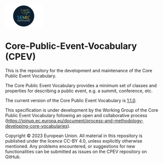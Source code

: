 ![SEMIC Core Vocabulary](/semic-icon-small.png)
# Core-Public-Event-Vocabulary (CPEV)

This is the repository for the development and maintenance of the Core Public Event Vocabulary. 

The Core Public Event Vocabulary provides a minimum set of classes and properties for describing a public event, e.g. a summit, conference, etc. 

The current version of the Core Public Event Vocabulary is [1.1.0](https://semiceu.github.io/Core-Public-Event-Vocabulary/releases/1.1.0/).

This specification is under development by the Working Group of the Core Public Event Vocabulary following an open and collaborative process (https://joinup.ec.europa.eu/document/process-and-methodology-developing-core-vocabularies). 

Copyright © 2023 European Union. All material in this repository is published under the licence CC-BY 4.0, unless explicitly otherwise mentioned. Any problems encountered, or suggestions for new functionalities can be submitted as issues on the CPEV repository on GitHub.

